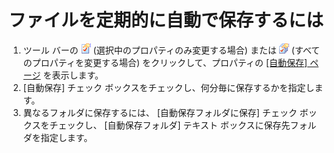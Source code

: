 # ファイルを定期的に自動で保存するには

1. ツール バーの
![[現在の設定プロパティ]](../../images/properties.png)
(選択中のプロパティのみ変更する場合) または
![[すべての設定のプロパティ]](../../images/allproperties.png)
(すべてのプロパティを変更する場合) をクリックして、プロパティの
[\[自動保存\] ページ](../../dlg/properties/autosave/index) を表示します。
2. \[自動保存\] チェック ボックスをチェックし、何分毎に保存するかを指定します。
3. 異なるフォルダに保存するには、 \[自動保存フォルダに保存\]
チェック ボックスをチェックし、 \[自動保存フォルダ\]
テキスト ボックスに保存先フォルダを指定します。
